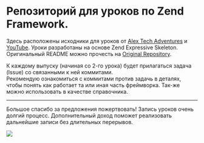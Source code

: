 # Репозиторий для уроков по Zend Framework.

Здесь расположены исходники для уроков от  [Alex Tech Adventures](http://alex-tech-adventures.com) и
[YouTube](https://www.youtube.com/playlist?list=PLXRC3l-ZhN3rQrtVm9nLe_vRi7AB-iWOX). 
Уроки разработаны на основе Zend Expressive Skeleton. Оригинальный README можно прочесть на [Original Repository](https://github.com/zendframework/zend-expressive-skeleton). 

К каждому выпуску (начиная со 2-го урока) будет прилагаться задача (Issue) со связанными к ней коммитами.  
Рекомендую ознакомиться с коммитами против задачь в деталях, чтобы понять как работает та или иная часть фреймворка.
Так-же можно использовать в качестве справочника.

---

Большое спасибо за предложения пожертвовать! Запись уроков очень долгий процесс.  Дополнительный доход поможет реализовать
дальнейшие записи без длительных перерывов. 

[![](https://www.paypalobjects.com/en_US/i/btn/btn_donateCC_LG.gif)](https://www.paypal.com/cgi-bin/webscr?cmd=_s-xclick&hosted_button_id=PET8HPTAH3BVU)
